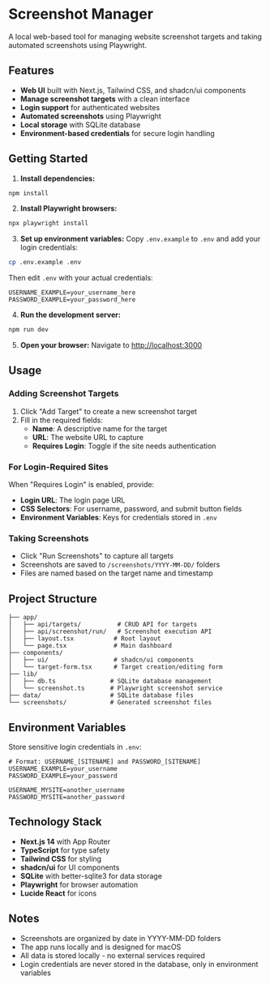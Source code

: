 # Screenshot Manager

A local web-based tool for managing website screenshot targets and taking automated screenshots using Playwright.

## Features

- **Web UI** built with Next.js, Tailwind CSS, and shadcn/ui components
- **Manage screenshot targets** with a clean interface
- **Login support** for authenticated websites
- **Automated screenshots** using Playwright
- **Local storage** with SQLite database
- **Environment-based credentials** for secure login handling

## Getting Started

1. **Install dependencies:**
```bash
npm install
```

2. **Install Playwright browsers:**
```bash
npx playwright install
```

3. **Set up environment variables:**
Copy `.env.example` to `.env` and add your login credentials:
```bash
cp .env.example .env
```

Then edit `.env` with your actual credentials:
```env
USERNAME_EXAMPLE=your_username_here
PASSWORD_EXAMPLE=your_password_here
```

4. **Run the development server:**
```bash
npm run dev
```

5. **Open your browser:**
Navigate to [http://localhost:3000](http://localhost:3000)

## Usage

### Adding Screenshot Targets

1. Click "Add Target" to create a new screenshot target
2. Fill in the required fields:
   - **Name**: A descriptive name for the target
   - **URL**: The website URL to capture
   - **Requires Login**: Toggle if the site needs authentication

### For Login-Required Sites

When "Requires Login" is enabled, provide:
- **Login URL**: The login page URL
- **CSS Selectors**: For username, password, and submit button fields
- **Environment Variables**: Keys for credentials stored in `.env`

### Taking Screenshots

- Click "Run Screenshots" to capture all targets
- Screenshots are saved to `/screenshots/YYYY-MM-DD/` folders
- Files are named based on the target name and timestamp

## Project Structure

```
├── app/
│   ├── api/targets/          # CRUD API for targets
│   ├── api/screenshot/run/   # Screenshot execution API
│   ├── layout.tsx           # Root layout
│   └── page.tsx             # Main dashboard
├── components/
│   ├── ui/                  # shadcn/ui components
│   └── target-form.tsx      # Target creation/editing form
├── lib/
│   ├── db.ts               # SQLite database management
│   └── screenshot.ts       # Playwright screenshot service
├── data/                   # SQLite database files
└── screenshots/            # Generated screenshot files
```

## Environment Variables

Store sensitive login credentials in `.env`:

```env
# Format: USERNAME_[SITENAME] and PASSWORD_[SITENAME]
USERNAME_EXAMPLE=your_username
PASSWORD_EXAMPLE=your_password

USERNAME_MYSITE=another_username  
PASSWORD_MYSITE=another_password
```

## Technology Stack

- **Next.js 14** with App Router
- **TypeScript** for type safety
- **Tailwind CSS** for styling
- **shadcn/ui** for UI components
- **SQLite** with better-sqlite3 for data storage
- **Playwright** for browser automation
- **Lucide React** for icons

## Notes

- Screenshots are organized by date in YYYY-MM-DD folders
- The app runs locally and is designed for macOS
- All data is stored locally - no external services required
- Login credentials are never stored in the database, only in environment variables